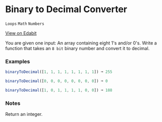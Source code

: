 # Binary to Decimal Converter

`Loops` `Math` `Numbers`

[View on Edabit](https://edabit.com/challenge/8bNad58igHWorsf6S)

You are given one input: An array containing eight 1's and/or 0's. Write a function that takes an `8 bit` binary number and convert it to decimal.

### Examples

```js
binaryToDecimal([1, 1, 1, 1, 1, 1, 1, 1]) ➞ 255

binaryToDecimal([0, 0, 0, 0, 0, 0, 0, 0]) ➞ 0

binaryToDecimal([1, 0, 1, 1, 1, 1, 0, 0]) ➞ 188
```

### Notes

Return an integer.
